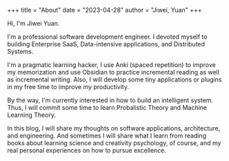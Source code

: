 +++
title = "About"
date = "2023-04-28"
author = "Jiwei, Yuan"
+++

Hi, I'm Jiwei Yuan.

I'm a professional software development engineer. I devoted myself to building Enterprise SaaS, Data-intensive applications, and Distributed Systems.

I'm a pragmatic learning hacker, I use Anki (spaced repetition) to improve my memorization and use Obsidian to practice incremental reading as well as incremental writing. Also, I will develop some tiny applications or plugins in my free time to improve my productivity.

By the way, I'm currently interested in how to build an intelligent system. Thus, I will commit some time to learn Probalistic Theory and Machine Learning Theory.

In this blog, I will share my thoughts on software applications, architecture, and engineering. And sometimes I will share what I learn from reading books about learning science and creativity psychology, of course, and my real personal experiences on how to pursue excellence. 
